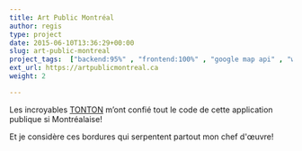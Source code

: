 ```yaml
---
title: Art Public Montréal
author: regis
type: project
date: 2015-06-10T13:36:29+00:00
slug: art-public-montreal
project_tags:  ["backend:95%" , "frontend:100%" , "google map api" , "wordpress", "mtl"]
ext_url: https://artpublicmontreal.ca
weight: 2

---
```


Les incroyables [TONTON](http://www.tonton.ca/) m’ont confié tout le code de cette application publique si Montréalaise! 

Et je considère ces bordures qui serpentent partout mon chef d'œuvre!